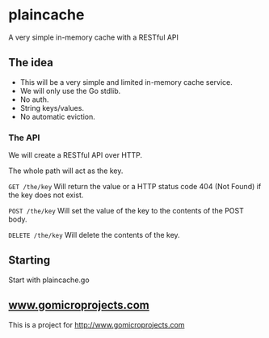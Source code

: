 plaincache
==========

A very simple in-memory cache with a RESTful API

## The idea

* This will be a very simple and limited in-memory cache service. 
* We will only use the Go stdlib.
* No auth.
* String keys/values.
* No automatic eviction.

### The API

We will create a RESTful API over HTTP.

The whole path will act as the key.

`GET /the/key` Will return the value or a HTTP status code 404 (Not Found) if the key does not exist.

`POST /the/key` Will set the value of the key to the contents of the POST body.

`DELETE /the/key` Will delete the contents of the key.

## Starting

Start with plaincache.go

## www.gomicroprojects.com

This is a project for http://www.gomicroprojects.com